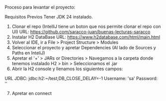 Proceso para levantar el proyecto:

Requisitos Previos Tener JDK 24 instalado.

1. Clonar el repo (IntelliJ tiene un boton que nos permite clonar el repo con UI)
   URL: https://github.com/saracco-juan/buenas-lecturas-saracco
2. Instalar H2 DataBase
  URL: https://www.h2database.com/html/main.html
3. Volver al IDE, ir a File > Project Structure > Modules
4. Seleccionar el proyecto y apretar Dependencies (Al lado de Sources y Paths en InteliJ)
5. Apretar el '+' > JARs or Directories > Navegamos a la carpeta donde tenemos instalado H2 > bin > Seleccionamos el .jar
6. Abrir la H2 console y llenamos los siguientes campos:

  URL JDBC: jdbc:h2:~/test;DB_CLOSE_DELAY=-1
  Username: 'sa'
  Password: ''

7. Apretar en connect
